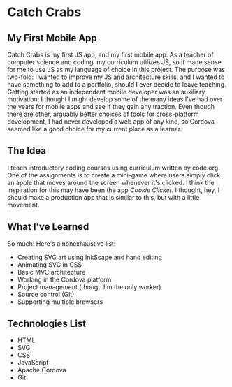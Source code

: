 # Catch Crabs

## My First Mobile App

Catch Crabs is my first JS app, and my first mobile app. As a teacher of computer science and coding, my curriculum utilizes JS, so it made sense for me to use JS as my language of choice in this project. The purpose was two-fold: I wanted to improve my JS and architecture skills, and I wanted to have something to add to a portfolio, should I ever decide to leave teaching. Getting started as an independent mobile developer was an auxiliary motivation; I thought I might develop some of the many ideas I've had over the years for mobile apps and see if they gain any traction. Even though there are other, arguably better choices of tools for cross-platform development, I had never developed a web app of any kind, so Cordova seemed like a good choice for my current place as a learner.

## The Idea

I teach introductory coding courses using curriculum written by code.org. One of the assignments is to create a mini-game where users simply click an apple that moves around the screen whenever it's clicked. I think the inspiration for this may have been the app _Cookie Clicker._ I thought, hey, I should make a production app that is similar to this, but with a little movement.

## What I've Learned

So much! Here's a nonexhaustive list:

- Creating SVG art using InkScape and hand editing
- Animating SVG in CSS
- Basic MVC architecture
- Working in the Cordova platform
- Project management (though I'm the only worker)
- Source control (Git)
- Supporting multiple browsers

## Technologies List

- HTML
- SVG
- CSS
- JavaScript
- Apache Cordova
- Git

